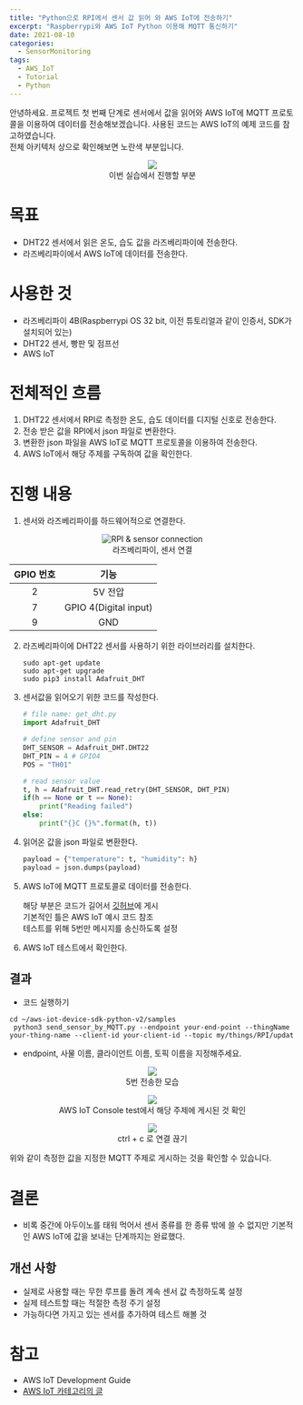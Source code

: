 ```yaml
---
title: "Python으로 RPI에서 센서 값 읽어 와 AWS IoT에 전송하기"
excerpt: "Raspberrypi와 AWS IoT Python 이용해 MQTT 통신하기"
date: 2021-08-10
categories:
  - SensorMonitoring
tags:
  - AWS_IoT
  - Tutorial
  - Python
---
```


안녕하세요. 프로젝트 첫 번째 단계로 센서에서 값을 읽어와  AWS IoT에 MQTT 프로토콜을 이용하여 데이터를 전송해보겠습니다. 사용된 코드는 AWS IoT의 예제 코드를 참고하였습니다.  
전체 아키텍처 상으로 확인해보면 노란색 부분입니다. 


<p align = 'center'>
  <img src = "/assets/images/프로젝트1.png"> <br/>
  이번 실습에서 진행할 부분
</p>

# 목표

- DHT22 센서에서 읽은 온도, 습도 값을 라즈베리파이에 전송한다.
- 라즈베리파이에서 AWS IoT에 데이터를 전송한다.

# 사용한 것

- 라즈베리파이 4B(Raspberrypi OS 32 bit, 이전 튜토리얼과 같이 인증서, SDK가 설치되어 있는)
- DHT22 센서, 빵판 및 점프선
- AWS IoT

# 전체적인 흐름

1. DHT22 센서에서 RPI로 측정한 온도, 습도 데이터를 디지털 신호로 전송한다.
2. 전송 받은 값을 RPI에서 json 파일로 변환한다.
3. 변환한 json 파일을 AWS IoT로 MQTT 프로토콜을 이용하여 전송한다.
4. AWS IoT에서 해당 주제를 구독하여 값을 확인한다.

# 진행 내용

1. 센서와 라즈베리파이를 하드웨어적으로 연결한다.

<p align = "center">
  <img src = "/assets/images/RPI GPIO.jpg" alt = "RPI & sensor connection"> <br/>
  라즈베리파이, 센서 연결  
</p>


|GPIO 번호|기능|
|:---:|:---:|
|2|5V 전압|
|7|GPIO 4(Digital input)|
|9|GND|




2. 라즈베리파이에 DHT22 센서를 사용하기 위한 라이브러리를 설치한다.

    ```arduino
    sudo apt-get update
    sudo apt-get upgrade
    sudo pip3 install Adafruit_DHT
    ```

3. 센서값을 읽어오기 위한 코드를 작성한다.

    ```python
    # file name: get_dht.py
    import Adafruit_DHT

    # define sensor and pin
    DHT_SENSOR = Adafruit_DHT.DHT22
    DHT_PIN = 4 # GPIO4
    POS = "TH01"

    # read sensor value
    t, h = Adafruit_DHT.read_retry(DHT_SENSOR, DHT_PIN)
    if(h == None or t == None):
        print("Reading failed")
    else:
        print("{}C {}%".format(h, t))
    ```

4. 읽어온 값을  json 파일로 변환한다.

    ```python
    payload = {"temperature": t, "humidity": h}
    payload = json.dumps(payload)
    ```

5. AWS IoT에 MQTT 프로토콜로 데이터를 전송한다.

    해당 부분은 코드가 길어서 [깃허브](https://github.com/dongwon18/AWS_IoT_SensorMonitoring/blob/main/send_sensor_by_MQTT.py)에 게시  
    기본적인 틀은 AWS IoT 예시 코드 참조  
    테스트를 위해 5번만 메시지를 송신하도록 설정

6. AWS IoT 테스트에서 확인한다.  

## 결과

- 코드 실행하기

```
cd ~/aws-iot-device-sdk-python-v2/samples
 python3 send_sensor_by_MQTT.py --endpoint your-end-point --thingName your-thing-name --client-id your-client-id --topic my/things/RPI/updat
```

- endpoint, 사물 이름, 클라이언트 이름, 토픽 이름을 지정해주세요.

<p align = 'center'>
  <img src = "/assets/images/SENSOR_SEND2.PNG"> <br/>
  5번 전송한 모습
</p>

<p align = 'center'>
  <img src = "/assets/images/SENSOR_SEND3.PNG"> <br/>
  AWS IoT Console test에서 해당 주제에 게시된 것 확인
</p>

<p align = 'center'>
  <img src = "/assets/images/SENSOR_SEND5.PNG"> <br/>
  ctrl + c 로 연결 끊기
</p>

위와 같이 측정한 값을 지정한 MQTT 주제로 게시하는 것을 확인할 수 있습니다.

# 결론

- 비록 중간에 아두이노를 태워 먹어서 센서 종류를 한 종류 밖에 쓸 수 없지만 기본적인 AWS IoT에 값을 보내는 단계까지는 완료했다.

## 개선 사항

- 실제로 사용할 때는 무한 루프를 돌려 계속 센서 값 측정하도록 설정
- 실제 테스트할 때는 적절한 측정 주기 설정
- 가능하다면 가지고 있는 센서를 추가하여 테스트 해볼 것

# 참고

- AWS IoT Development Guide
- [AWS IoT 카테고리의 글](http://dongwon.github.io/categories/#aws-iot)
